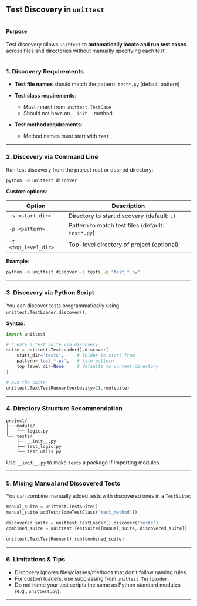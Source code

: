 ## Test Discovery in `unittest`

---

#### **Purpose**

Test discovery allows `unittest` to **automatically locate and run test cases** across files and directories without manually specifying each test.

---

### **1. Discovery Requirements**

* **Test file names** should match the pattern:
  `test*.py` (default pattern)

* **Test class requirements**:

  * Must inherit from `unittest.TestCase`
  * Should not have an `__init__` method

* **Test method requirements**:

  * Method names must start with `test_`

---

### **2. Discovery via Command Line**

Run test discovery from the project root or desired directory:

```bash
python -m unittest discover
```

**Custom options**:

| Option               | Description                                       |
| -------------------- | ------------------------------------------------- |
| `-s <start_dir>`     | Directory to start discovery (default: `.`)       |
| `-p <pattern>`       | Pattern to match test files (default: `test*.py`) |
| `-t <top_level_dir>` | Top-level directory of project (optional)         |

**Example**:

```bash
python -m unittest discover -s tests -p "test_*.py"
```

---

### **3. Discovery via Python Script**

You can discover tests programmatically using `unittest.TestLoader.discover()`.

**Syntax**:

```python
import unittest

# Create a test suite via discovery
suite = unittest.TestLoader().discover(
    start_dir='tests',     # folder to start from
    pattern='test_*.py',   # file pattern
    top_level_dir=None     # defaults to current directory
)

# Run the suite
unittest.TextTestRunner(verbosity=2).run(suite)
```

---

### **4. Directory Structure Recommendation**

```text
project/
├── module/
│   └── logic.py
└── tests/
    ├── __init__.py
    ├── test_logic.py
    └── test_utils.py
```

Use `__init__.py` to make `tests` a package if importing modules.

---

### **5. Mixing Manual and Discovered Tests**

You can combine manually added tests with discovered ones in a `TestSuite`:

```python
manual_suite = unittest.TestSuite()
manual_suite.addTest(SomeTestClass('test_method'))

discovered_suite = unittest.TestLoader().discover('tests')
combined_suite = unittest.TestSuite([manual_suite, discovered_suite])

unittest.TextTestRunner().run(combined_suite)
```

---

### **6. Limitations & Tips**

* Discovery ignores files/classes/methods that don’t follow naming rules.
* For custom loaders, use subclassing from `unittest.TestLoader`.
* Do not name your test scripts the same as Python standard modules (e.g., `unittest.py`).

---
